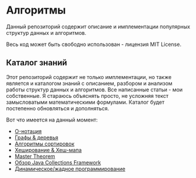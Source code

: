 # Алгоритмы

Данный репозиторий содержит описание и имплементации популярных структур данных и алгоритмов.

Весь код может быть свободно использован - лицензия MIT License.

## Каталог знаний

Этот репозиторий содержит не только имплементации, но также является и каталогом знаний с описанием, разбором и анализом
работы структур данных и алгоритмов. Все написанные статьи - мои собственные. Я стараюсь объяснять просто, не усложняя
текст замысловатыми математическими формулами. Каталог будет постепенно обновляться и дополняться.

Вот что имеется на данный момент:

- [O-нотация](doc/O-notation.MD)
- [Графы & деревья](doc/Graphs&Trees.MD)
- [Алгоритмы сортировок](doc/Sort.MD)
- [Хеширование & Хеш-мапа](doc/Hashing&HashMap.MD)
- [Master Theorem](doc/MasterTheorem.MD)
- [Обзор Java Collections Framework](doc/collections/JavaCollectionsFrameworkOverview.MD)
- [Динамическое/жадное программирование](doc/Dynamic&Greedy_Programming.MD)